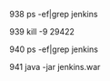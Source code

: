 

  938  ps -ef\|grep jenkins 

  939  kill -9 29422

  940  ps -ef\|grep jenkins 

  941  java -jar jenkins.war



